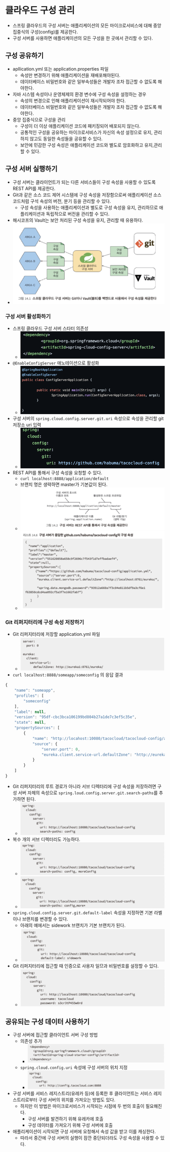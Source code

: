 # 클라우드 구성 관리

- 스프링 클라우드의 구성 서버는 애플리케이션의 모든 마이크로서비스에 대해 중앙 집중식의 구성(config)를 제공한다.
- 구성 서버를 사용하면 애플리케이션의 모든 구성을 한 곳에서 관리할 수 있다.

## 구성 공유하기

- apllication.yml 또는 application.properties 파일
	- 속성만 변경하기 위해 애플리케이션을 재배포해야된다.
	- 데이터베이스 비밀번호와 같은 일부속성들은 개발자 조차 접근할 수 없도록 해야한다.
- 자바 시스템 속성이나 운영체제의 환경 변수에 구성 속성을 설정하는 경우
	- 속성의 변경으로 인해 애플리케이션이 재시작되어야 한다.
	- 데이터베이스 비밀번호와 같은 일부속성들은 개발자 조차 접근할 수 없도록 해야한다.
- 중앙 집중식으로 구성을 관리
	- 구성이 더 이상 애플리케이션 코드에 패키징되어 배포되지 않는다.
	- 공통적인 구성을 공유하는 마이크로서비스가 자신의 속성 설정으로 유지, 관리하지 않고도 동일한 속성들을 공유할 수 있다.
	- 보안에 민감한 구성 속성은 애플리케이션 코드와 별도로 암호화하고 유지,관리할 수 있다.

## 구성 서버 실행하기

- 구성 서버는 클라이언트가 되는 다른 서비스들이 구성 속성을 사용할 수 있도록 REST API를 제공한다.
- Git과 같은 소스 코드 제어 시스템에 구성 속성을 저장함으로써 애플리케이션 소스 코드처럼 구석 속성의 버전, 분기 등을 관리할 수 있다.
	- 구성 속성을 사용하는 애플리케이션과 별도로 구성 속성을 유지, 관리하므로 애플리케이션과 독립적으로 버전을 관리할 수 있다.
- 해시코프의 Vault는 보안 처리된 구성 속성을 유지, 관리할 때 유용하다.
- ![](assets/Pasted%20image%2020230925202612.png)

### 구성 서버 활성화하기

- 스프링 클라우드 구성 서버 스타터 의존성
	- ![](assets/Pasted%20image%2020230925204502.png)
- `@EnableConfigServer` 애노테이션으로 활성화
	- ![](assets/Pasted%20image%2020230925204655.png)
- 구성 서버의 `spring.cloud.config.server.git.uri` 속성으로 속성을 관리할 git 저장소 uri 입력
	- ![](assets/Pasted%20image%2020230925204810.png)
- REST API를 통해서 구성 속성을 요청할 수 있다.
	- `curl localhost:8888/application/default`
	- 브랜치 명은 생략하면 master가 기본값이 된다.
	- ![](assets/Pasted%20image%2020230925205630.png)
	- ![](assets/Pasted%20image%2020230925205602.png)

### Git 리퍼지터리에 구성 속성 저장하기

- Git 리퍼지터리에 저장할 application.yml 파일
	- ![](assets/Pasted%20image%2020230926205407.png)
- `curl localhost:8888/someapp/someconfig` 의 응답 결과

```js
{
	"name": "someapp",
	"profiles": [
		"someconfig"
	],
	"label": null,
	"version": "95df-cbc3bca106199bd804b27a1de7c3ef5c35e",
	"state": null,
	"propertySources": [
		{
			"name": "http://locahost:10080/tacocloud/tacocloud-config/application.yml",
			"source": {
				"server.port": 0,
				"eureka.client.service-url.defaultZone": "http://eureka1:8761/eureka/"
			}
		}
	]
}
```

- Git 리퍼지터리의 루트 경로가 아니라 서브 디렉터리에 구성 속성을 저장하려면 구성 서버 자체의 속성으로 `spring.loud.config.server.git.search-paths`를 추가하면 된다.
	- ![](assets/Pasted%20image%2020230926210033.png)
- 복수 개의 서브 디렉터리도 가능하다.
	- ![](assets/Pasted%20image%2020230926210053.png)
	- ![](assets/Pasted%20image%2020230926210106.png)
- `spring.cloud.config.server.git.default-label` 속성을 지정하면 기본 라벨이나 브랜치를 변경할 수 있다.
	- 아래의 예에서는 sidework 브랜치가 기본 브랜치가 된다.
	- ![](assets/Pasted%20image%2020230926210747.png)
- Git 리퍼지터리에 접근할 때 인증으로 사용자 일므과 비밀번호를 설정할 수 있다.
	- ![](assets/Pasted%20image%2020230926211014.png)

## 공유되는 구성 데이터 사용하기

- 구성 서버에 접근할 클라이언트 서버 구성 방법
	- 의존성 추가
		- ![](assets/Pasted%20image%2020230926211513.png)
	- `spring.cloud.config.uri` 속성에 구성 서버의 위치 지정
		- ![](assets/Pasted%20image%2020230926211546.png)
- 구성 서버를 서비스 레지스트리(유레카 등)에 등록한 후 클라이언트는 서비스 레지스트리로부터 구성 서버의 위치를 가져오는 방법도 있다.
	- 하지만 이 방법은 마이크로서비스가 시작되는 시점에 두 번의 호출이 필요해진다.
		- 구성 서버를 발견하기 위해 유레카에 호출
		- 구성 데이터를 가져오기 위해 구성 서버에 호출 
- 애플리케이션이 시작되면 구성 서버에 요청해서 속성 값을 받고 이를 캐싱한다. 
	- 따라서 중간에 구성 서버의 실행이 잠깐 중단되더라도 구성 속성을 사용할 수 있다.